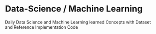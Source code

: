 # Data-Science / Machine Learning
Daily Data Science and Machine Learning learned Concepts with Dataset and Reference Implementation Code
